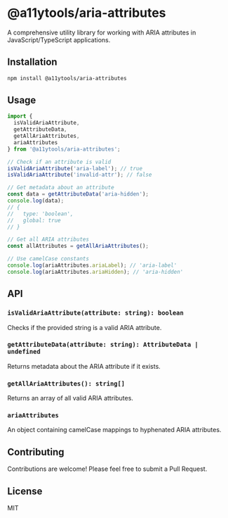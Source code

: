 # @a11ytools/aria-attributes

A comprehensive utility library for working with ARIA attributes in JavaScript/TypeScript applications.

## Installation

```bash
npm install @a11ytools/aria-attributes
```

## Usage

```typescript
import { 
  isValidAriaAttribute, 
  getAttributeData, 
  getAllAriaAttributes,
  ariaAttributes 
} from '@a11ytools/aria-attributes';

// Check if an attribute is valid
isValidAriaAttribute('aria-label'); // true
isValidAriaAttribute('invalid-attr'); // false

// Get metadata about an attribute
const data = getAttributeData('aria-hidden');
console.log(data);
// {
//   type: 'boolean',
//   global: true
// }

// Get all ARIA attributes
const allAttributes = getAllAriaAttributes();

// Use camelCase constants
console.log(ariaAttributes.ariaLabel); // 'aria-label'
console.log(ariaAttributes.ariaHidden); // 'aria-hidden'
```

## API

### `isValidAriaAttribute(attribute: string): boolean`
Checks if the provided string is a valid ARIA attribute.

### `getAttributeData(attribute: string): AttributeData | undefined`
Returns metadata about the ARIA attribute if it exists.

### `getAllAriaAttributes(): string[]`
Returns an array of all valid ARIA attributes.

### `ariaAttributes`
An object containing camelCase mappings to hyphenated ARIA attributes.

## Contributing

Contributions are welcome! Please feel free to submit a Pull Request.

## License

MIT 